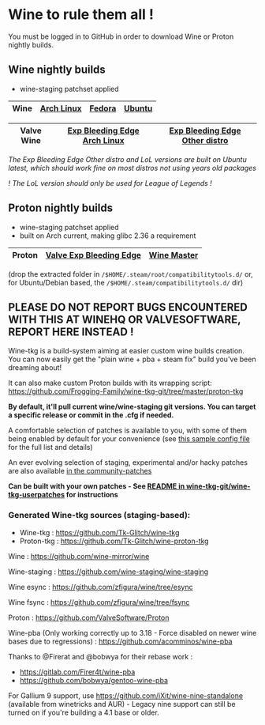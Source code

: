 # Wine to rule them all !

You must be logged in to GitHub in order to download Wine or Proton nightly builds.

## Wine nightly builds

- wine-staging patchset applied

Wine | [Arch Linux](https://github.com/Frogging-Family/wine-tkg-git/actions/workflows/wine-arch.yml) | [Fedora](https://github.com/Frogging-Family/wine-tkg-git/actions/workflows/wine-fedora.yml) | [Ubuntu](https://github.com/Frogging-Family/wine-tkg-git/actions/workflows/wine-ubuntu.yml) |
-------------|--------|--------|-------|

Valve Wine | [Exp Bleeding Edge Arch Linux](https://github.com/Frogging-Family/wine-tkg-git/actions/workflows/wine-valvexbe-pacman.yml) | [Exp Bleeding Edge Other distro](https://github.com/Frogging-Family/wine-tkg-git/actions/workflows/wine-valvexbe.yml) |
-------------|--------|--------|

*The Exp Bleeding Edge Other distro and LoL versions are built on Ubuntu latest, which should work fine on most distros not using years old packages*

*! The LoL version should only be used for League of Legends !*

## Proton nightly builds

- wine-staging patchset applied
- built on Arch current, making glibc 2.36 a requirement

Proton | [Valve Exp Bleeding Edge](https://github.com/Frogging-Family/wine-tkg-git/actions/workflows/proton-valvexbe-arch-nopackage.yml) | [Wine Master](https://github.com/Frogging-Family/wine-tkg-git/actions/workflows/proton-arch-nopackage.yml) |
-------------|--------|--------|

(drop the extracted folder in `/$HOME/.steam/root/compatibilitytools.d/` or, for Ubuntu/Debian based, the `/$HOME/.steam/compatibilitytools.d/` dir)

## PLEASE DO NOT REPORT BUGS ENCOUNTERED WITH THIS AT WINEHQ OR VALVESOFTWARE, REPORT HERE INSTEAD !

Wine-tkg is a build-system aiming at easier custom wine builds creation. You can now easily get the "plain wine + pba + steam fix" build you've been dreaming about!

It can also make custom Proton builds with its wrapping script: https://github.com/Frogging-Family/wine-tkg-git/tree/master/proton-tkg

**By default, it'll pull current wine/wine-staging git versions. You can target a specific release or commit in the .cfg if needed.**

A comfortable selection of patches is available to you, with some of them being enabled by default for your convenience (see [this sample config file](https://github.com/Frogging-Family/wine-tkg-git/blob/master/wine-tkg-git/wine-tkg-profiles/sample-external-config.cfg) for the full list and details)

An ever evolving selection of staging, experimental and/or hacky patches are also available [in the community-patches](https://github.com/Frogging-Family/community-patches/tree/master/wine-tkg-git)

**Can be built with your own patches - See [README in wine-tkg-git/wine-tkg-userpatches](https://github.com/Frogging-Family/wine-tkg-git/blob/master/wine-tkg-git/wine-tkg-userpatches/README.md) for instructions**

### Generated Wine-tkg sources (staging-based):
 - Wine-tkg : https://github.com/Tk-Glitch/wine-tkg
 - Proton-tkg : https://github.com/Tk-Glitch/wine-proton-tkg

Wine : https://github.com/wine-mirror/wine

Wine-staging : https://github.com/wine-staging/wine-staging

Wine esync : https://github.com/zfigura/wine/tree/esync

Wine fsync : https://github.com/zfigura/wine/tree/fsync

Proton : https://github.com/ValveSoftware/Proton

Wine-pba (Only working correctly up to 3.18 - Force disabled on newer wine bases due to regressions) : https://github.com/acomminos/wine-pba

Thanks to @Firerat and @bobwya for their rebase work :
- https://gitlab.com/Firer4t/wine-pba
- https://github.com/bobwya/gentoo-wine-pba

For Gallium 9 support, use https://github.com/iXit/wine-nine-standalone (available from winetricks and AUR) - Legacy nine support can still be turned on if you're building a 4.1 base or older.
